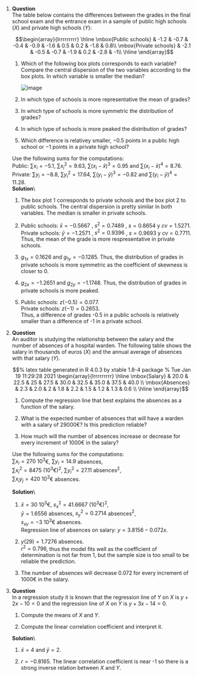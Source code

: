 1.  **Question**\
    The table below contains the differences between the grades in the
    final school exam and the entrance exam in a sample of public high
    schools ($X$) and private high schools ($Y$):

    $$\begin{array}{lrrrrrrrrr}
      \hline
      \mbox{Public schools} & -1.2 & -0.7 & -0.4 & -0.9 & -1.6 & 0.5 & 0.2 & -1.8 & 0.8\\
      \mbox{Private schools} & -2.1 & -0.5 & -0.7 & -1.9 & 0.2 & -2.8 & -1\\  
      \hline
      \end{array}$$

    1.  Which of the following box plots corresponds to each variable?
        Compare the central dispersion of the two variables according to
        the box plots. In which variable is smaller the median?

        ![image](media/supplements1/exercise1/des-gen-16-boxplot-grades.svg)

    2.  In which type of schools is more representative the mean of
        grades?

    3.  In which type of schools is more symmetric the distribution of
        grades?

    4.  In which type of schools is more peaked the distribution of
        grades?

    5.  Which difference is relativey smaller, $-0.5$ points in a public
        high school or $-1$ points in a private high school?

    Use the following sums for the computations:\
    Public: $\sum x_i=-5.1$, $\sum x_i^2=9.63$,
    $\sum (x_i-\bar x)^3=0.95$ and $\sum (x_i-\bar x)^4=8.76$.\
    Private: $\sum y_i=-8.8$, $\sum y_i^2=17.64$,
    $\sum (y_i-\bar y)^3=-0.82$ and $\sum (y_i-\bar y)^4=11.28$.\
    **Solution**\

    1.  The box plot 1 corresponds to private schools and the box plot 2
        to public schools. The central dispersion is pretty similar in
        both variables. The median is smaller in private schools.

    2.  Public schools: $\bar x=-0.5667$ , $s^2=0.7489$ , $s=0.8654$ y
        $cv=1.5271$.\
        Private schools: $\bar y=-1.2571$ , $s^2=0.9396$ , $s=0.9693$ y
        $cv=0.7711$.\
        Thus, the mean of the grade is more respresentative in private
        schools.

    3.  $g_{1x}=0.1626$ and $g_{1y}=-0.1285$. Thus, the distribution of
        grades in private schools is more symmetric as the coefficient
        of skewness is closer to 0.

    4.  $g_{2x}=-1.2651$ and $g_{2y}=-1.1748$. Thus, the distribution of
        grades in private schools is more peaked.

    5.  Public schools: $z(-0.5)=0.077$.\
        Private schools: $z(-1)=0.2653$.\
        Thus, a difference of grades -0.5 in a public schools is
        relatively smaller than a difference of -1 in a private school.

2.  **Question**\
    An auditor is studying the relationship between the salary and the
    number of absences of a hospital warden. The following table shows
    the salary in thousands of euros ($X$) and the annual average of
    absences with that salary ($Y$).

    $$% latex table generated in R 4.0.3 by xtable 1.8-4 package
      % Tue Jan 19 11:29:28 2021
      \begin{array}{lrrrrrrrrr}
         \hline
      \mbox{Salary} & 20.0 & 22.5 & 25 & 27.5 & 30.0 & 32.5 & 35.0 & 37.5 & 40.0 \\ 
        \mbox{Absences} & 2.3 & 2.0 & 2 & 1.8 & 2.2 & 1.5 & 1.2 & 1.3 & 0.6 \\ 
         \hline
      \end{array}$$

    1.  Compute the regression line that best explains the absences as a
        function of the salary.

    2.  What is the expected number of absences that will have a warden
        with a salary of 29000€? Is this prediction reliable?

    3.  How much will the number of absences increase or decrease for
        every increment of 1000€ in the salary?

    Use the following sums for the computations:\
    $\sum x_i=270$ $10^3$€, $\sum y_i=14.9$ absences,\
    $\sum x_i^2=8475$ ($10^3$€)$^2$, $\sum y_i^2=27.11$ absences$^2$,\
    $\sum x_iy_j=420$ $10^3$€ absences.

    **Solution**\

    1.  $\bar x=30$ $10^3$€, $s_x^2=41.6667$ ($10^3$€)$^2$,\
        $\bar y=1.6556$ absences, $s_y^2=0.2714$ absences$^2$,\
        $s_{xy}=-3$ $10^3$€ absences.\
        Regression line of absences on salary: $y=3.8156   -0.072x$.

    2.  $y(29) = 1.7276$ absences.\
        $r^2 = 0.796$, thus the model fits well as the coefficient of
        determination is not far from 1, but the sample size is too
        small to be reliable the prediction.

    3.  The number of absences will decrease 0.072 for every increment
        of 1000€ in the salary.

3.  **Question**\
    In a regression study it is known that the regression line of $Y$ on
    $X$ is $y+2x-10=0$ and the regression line of $X$ on $Y$ is
    $y+3x-14=0$.

    1.  Compute the means of $X$ and $Y$.

    2.  Compute the linear correlation coefficient and interpret it.

    **Solution**\

    1.  $\bar x=4$ and $\bar y=2$.

    2.  $r=-0.8165$. The linear correlation coefficient is near -1 so
        there is a strong inverse relation between $X$ and $Y$.
